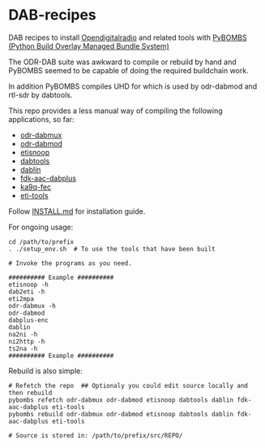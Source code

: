 # DAB-recipes
DAB recipes to install [Opendigitalradio](https://github.com/Opendigitalradio) and related tools with [PyBOMBS (Python Build Overlay Managed Bundle System)](https://github.com/gnuradio/pybombs)

The ODR-DAB suite was awkward to compile or rebuild by hand and PyBOMBS seemed to be capable of doing the required buildchain work.

In addition PyBOMBS compiles UHD for which is used by odr-dabmod and rtl-sdr by dabtools.

This repo provides a less manual way of compiling the following applications, so far:

- [odr-dabmux](https://github.com/Opendigitalradio/ODR-DabMux)
- [odr-dabmod](https://github.com/Opendigitalradio/ODR-DabMod)
- [etisnoop](https://github.com/Opendigitalradio/etisnoop)
- [dabtools](https://github.com/linuxstb/dabtools)
- [dablin](https://github.com/Opendigitalradio/dablin)
- [fdk-aac-dabplus](https://github.com/Opendigitalradio/fdk-aac-dabplus)
- [ka9q-fec](https://github.com/Opendigitalradio/ka9q-fec)
- [eti-tools](https://github.com/piratfm/eti-tools)

Follow [INSTALL.md](INSTALL.md) for installation guide.

For ongoing usage:

    cd /path/to/prefix
    . ./setup_env.sh  # To use the tools that have been built

    # Invoke the programs as you need.

    ########## Example ##########
    etisnoop -h
    dab2eti -h
    eti2mpa
    odr-dabmux -h
    odr-dabmod
    dabplus-enc
    dablin
    na2ni -h
    ni2http -h
    ts2na -h
    ########## Example ##########


Rebuild is also simple:

    # Refetch the repo  ## Optionaly you could edit source locally and then rebuild
    pybombs refetch odr-dabmux odr-dabmod etisnoop dabtools dablin fdk-aac-dabplus eti-tools
    pybombs rebuild odr-dabmux odr-dabmod etisnoop dabtools dablin fdk-aac-dabplus eti-tools

    # Source is stored in: /path/to/prefix/src/REPO/
